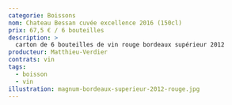 ```yaml
---
categorie: Boissons
nom: Chateau Bessan cuvée excellence 2016 (150cl)
prix: 67,5 € / 6 bouteilles
description: >
  carton de 6 bouteilles de vin rouge bordeaux supérieur 2012
producteur: Matthieu-Verdier
contrats: vin
tags: 
  - boisson
  - vin
illustration: magnum-bordeaux-superieur-2012-rouge.jpg
---
```


